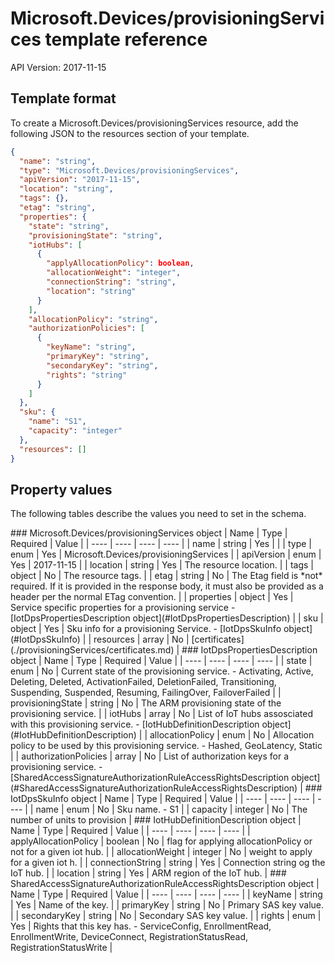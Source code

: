 # Microsoft.Devices/provisioningServices template reference
API Version: 2017-11-15
## Template format

To create a Microsoft.Devices/provisioningServices resource, add the following JSON to the resources section of your template.

```json
{
  "name": "string",
  "type": "Microsoft.Devices/provisioningServices",
  "apiVersion": "2017-11-15",
  "location": "string",
  "tags": {},
  "etag": "string",
  "properties": {
    "state": "string",
    "provisioningState": "string",
    "iotHubs": [
      {
        "applyAllocationPolicy": boolean,
        "allocationWeight": "integer",
        "connectionString": "string",
        "location": "string"
      }
    ],
    "allocationPolicy": "string",
    "authorizationPolicies": [
      {
        "keyName": "string",
        "primaryKey": "string",
        "secondaryKey": "string",
        "rights": "string"
      }
    ]
  },
  "sku": {
    "name": "S1",
    "capacity": "integer"
  },
  "resources": []
}
```
## Property values

The following tables describe the values you need to set in the schema.

<a id="Microsoft.Devices/provisioningServices" />
### Microsoft.Devices/provisioningServices object
|  Name | Type | Required | Value |
|  ---- | ---- | ---- | ---- |
|  name | string | Yes |  |
|  type | enum | Yes | Microsoft.Devices/provisioningServices |
|  apiVersion | enum | Yes | 2017-11-15 |
|  location | string | Yes | The resource location. |
|  tags | object | No | The resource tags. |
|  etag | string | No | The Etag field is *not* required. If it is provided in the response body, it must also be provided as a header per the normal ETag convention. |
|  properties | object | Yes | Service specific properties for a provisioning service - [IotDpsPropertiesDescription object](#IotDpsPropertiesDescription) |
|  sku | object | Yes | Sku info for a provisioning Service. - [IotDpsSkuInfo object](#IotDpsSkuInfo) |
|  resources | array | No | [certificates](./provisioningServices/certificates.md) |


<a id="IotDpsPropertiesDescription" />
### IotDpsPropertiesDescription object
|  Name | Type | Required | Value |
|  ---- | ---- | ---- | ---- |
|  state | enum | No | Current state of the provisioning service. - Activating, Active, Deleting, Deleted, ActivationFailed, DeletionFailed, Transitioning, Suspending, Suspended, Resuming, FailingOver, FailoverFailed |
|  provisioningState | string | No | The ARM provisioning state of the provisioning service. |
|  iotHubs | array | No | List of IoT hubs assosciated with this provisioning service. - [IotHubDefinitionDescription object](#IotHubDefinitionDescription) |
|  allocationPolicy | enum | No | Allocation policy to be used by this provisioning service. - Hashed, GeoLatency, Static |
|  authorizationPolicies | array | No | List of authorization keys for a provisioning service. - [SharedAccessSignatureAuthorizationRuleAccessRightsDescription object](#SharedAccessSignatureAuthorizationRuleAccessRightsDescription) |


<a id="IotDpsSkuInfo" />
### IotDpsSkuInfo object
|  Name | Type | Required | Value |
|  ---- | ---- | ---- | ---- |
|  name | enum | No | Sku name. - S1 |
|  capacity | integer | No | The number of units to provision |


<a id="IotHubDefinitionDescription" />
### IotHubDefinitionDescription object
|  Name | Type | Required | Value |
|  ---- | ---- | ---- | ---- |
|  applyAllocationPolicy | boolean | No | flag for applying allocationPolicy or not for a given iot hub. |
|  allocationWeight | integer | No | weight to apply for a given iot h. |
|  connectionString | string | Yes | Connection string og the IoT hub. |
|  location | string | Yes | ARM region of the IoT hub. |


<a id="SharedAccessSignatureAuthorizationRuleAccessRightsDescription" />
### SharedAccessSignatureAuthorizationRuleAccessRightsDescription object
|  Name | Type | Required | Value |
|  ---- | ---- | ---- | ---- |
|  keyName | string | Yes | Name of the key. |
|  primaryKey | string | No | Primary SAS key value. |
|  secondaryKey | string | No | Secondary SAS key value. |
|  rights | enum | Yes | Rights that this key has. - ServiceConfig, EnrollmentRead, EnrollmentWrite, DeviceConnect, RegistrationStatusRead, RegistrationStatusWrite |

